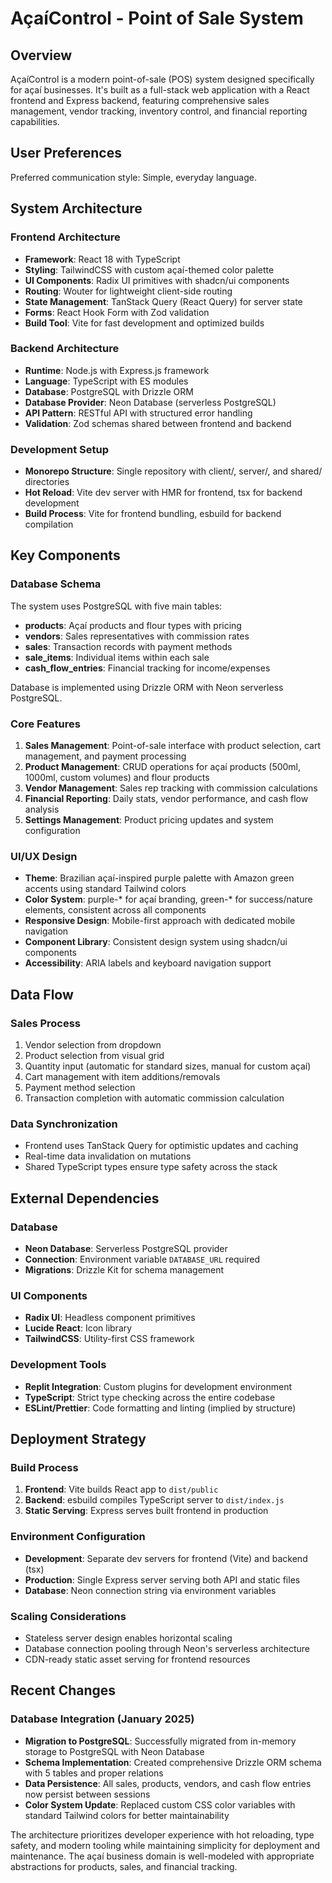 # AçaíControl - Point of Sale System

## Overview

AçaíControl is a modern point-of-sale (POS) system designed specifically for açaí businesses. It's built as a full-stack web application with a React frontend and Express backend, featuring comprehensive sales management, vendor tracking, inventory control, and financial reporting capabilities.

## User Preferences

Preferred communication style: Simple, everyday language.

## System Architecture

### Frontend Architecture
- **Framework**: React 18 with TypeScript
- **Styling**: TailwindCSS with custom açaí-themed color palette
- **UI Components**: Radix UI primitives with shadcn/ui components
- **Routing**: Wouter for lightweight client-side routing
- **State Management**: TanStack Query (React Query) for server state
- **Forms**: React Hook Form with Zod validation
- **Build Tool**: Vite for fast development and optimized builds

### Backend Architecture
- **Runtime**: Node.js with Express.js framework
- **Language**: TypeScript with ES modules
- **Database**: PostgreSQL with Drizzle ORM
- **Database Provider**: Neon Database (serverless PostgreSQL)
- **API Pattern**: RESTful API with structured error handling
- **Validation**: Zod schemas shared between frontend and backend

### Development Setup
- **Monorepo Structure**: Single repository with client/, server/, and shared/ directories
- **Hot Reload**: Vite dev server with HMR for frontend, tsx for backend development
- **Build Process**: Vite for frontend bundling, esbuild for backend compilation

## Key Components

### Database Schema
The system uses PostgreSQL with five main tables:
- **products**: Açaí products and flour types with pricing
- **vendors**: Sales representatives with commission rates
- **sales**: Transaction records with payment methods
- **sale_items**: Individual items within each sale
- **cash_flow_entries**: Financial tracking for income/expenses

Database is implemented using Drizzle ORM with Neon serverless PostgreSQL.

### Core Features
1. **Sales Management**: Point-of-sale interface with product selection, cart management, and payment processing
2. **Product Management**: CRUD operations for açaí products (500ml, 1000ml, custom volumes) and flour products
3. **Vendor Management**: Sales rep tracking with commission calculations
4. **Financial Reporting**: Daily stats, vendor performance, and cash flow analysis
5. **Settings Management**: Product pricing updates and system configuration

### UI/UX Design
- **Theme**: Brazilian açaí-inspired purple palette with Amazon green accents using standard Tailwind colors
- **Color System**: purple-* for açaí branding, green-* for success/nature elements, consistent across all components
- **Responsive Design**: Mobile-first approach with dedicated mobile navigation
- **Component Library**: Consistent design system using shadcn/ui components
- **Accessibility**: ARIA labels and keyboard navigation support

## Data Flow

### Sales Process
1. Vendor selection from dropdown
2. Product selection from visual grid
3. Quantity input (automatic for standard sizes, manual for custom açaí)
4. Cart management with item additions/removals
5. Payment method selection
6. Transaction completion with automatic commission calculation

### Data Synchronization
- Frontend uses TanStack Query for optimistic updates and caching
- Real-time data invalidation on mutations
- Shared TypeScript types ensure type safety across the stack

## External Dependencies

### Database
- **Neon Database**: Serverless PostgreSQL provider
- **Connection**: Environment variable `DATABASE_URL` required
- **Migrations**: Drizzle Kit for schema management

### UI Components
- **Radix UI**: Headless component primitives
- **Lucide React**: Icon library
- **TailwindCSS**: Utility-first CSS framework

### Development Tools
- **Replit Integration**: Custom plugins for development environment
- **TypeScript**: Strict type checking across the entire codebase
- **ESLint/Prettier**: Code formatting and linting (implied by structure)

## Deployment Strategy

### Build Process
1. **Frontend**: Vite builds React app to `dist/public`
2. **Backend**: esbuild compiles TypeScript server to `dist/index.js`
3. **Static Serving**: Express serves built frontend in production

### Environment Configuration
- **Development**: Separate dev servers for frontend (Vite) and backend (tsx)
- **Production**: Single Express server serving both API and static files
- **Database**: Neon connection string via environment variables

### Scaling Considerations
- Stateless server design enables horizontal scaling
- Database connection pooling through Neon's serverless architecture
- CDN-ready static asset serving for frontend resources

## Recent Changes

### Database Integration (January 2025)
- **Migration to PostgreSQL**: Successfully migrated from in-memory storage to PostgreSQL with Neon Database
- **Schema Implementation**: Created comprehensive Drizzle ORM schema with 5 tables and proper relations
- **Data Persistence**: All sales, products, vendors, and cash flow entries now persist between sessions
- **Color System Update**: Replaced custom CSS color variables with standard Tailwind colors for better maintainability

The architecture prioritizes developer experience with hot reloading, type safety, and modern tooling while maintaining simplicity for deployment and maintenance. The açaí business domain is well-modeled with appropriate abstractions for products, sales, and financial tracking.